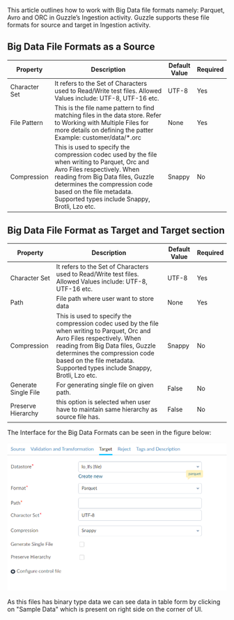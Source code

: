 This article outlines how to work with Big Data file formats namely: Parquet, Avro and ORC in Guzzle’s Ingestion activity. Guzzle supports these file formats for source and target in Ingestion activity.

## Big Data File Formats as a Source

|Property|Description|Default Value|Required|
|--- |--- |--- |--- |
|Character Set|It refers to the Set of Characters used to Read/Write test files. Allowed Values include: UTF-8, UTF-16 etc.|UTF-8|Yes|
|File Pattern|This is the file name pattern to find matching files in the data store. Refer to Working with Multiple Files for more details on defining the patter Example: customer/data/*.orc|None|Yes|
|Compression|This is used to specify the compression codec used by the file when writing to Parquet, Orc and Avro Files respectively. When reading from Big Data files, Guzzle determines the compression code based on the file metadata. Supported types include Snappy, Brotli, Lzo etc.|Snappy|No|


## Big Data File Format as Target and Target section 

|Property|Description|Default Value|Required|
|--- |--- |--- |--- |
|Character Set|It refers to the Set of Characters used to Read/Write test files. Allowed Values include: UTF-8, UTF-16 etc.|UTF-8|Yes|
|Path|File path where user want to store data|None|Yes|
|Compression|This is used to specify the compression codec used by the file when writing to Parquet, Orc and Avro Files respectively. When reading from Big Data files, Guzzle determines the compression code based on the file metadata. Supported types include Snappy, Brotli, Lzo etc.|Snappy|No|
|Generate Single File|For generating single file on given path.|False|No|
|Preserve Hierarchy|this option is selected when user have to maintain same hierarchy as source file has.|False|No|


The Interface for the Big Data Formats can be seen in the figure below:

![image alt text](/img/docs/how-to-guides/ingest_data/bigdatafileformat.png)

As this files has binary type data we can see data in table form by clicking on "Sample Data" which is present on right side on the corner of UI.

